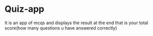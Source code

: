 # Quiz-app
It is an app of mcqs and displays the result at the end that is your total  score(how many questions u have answered correctly)
